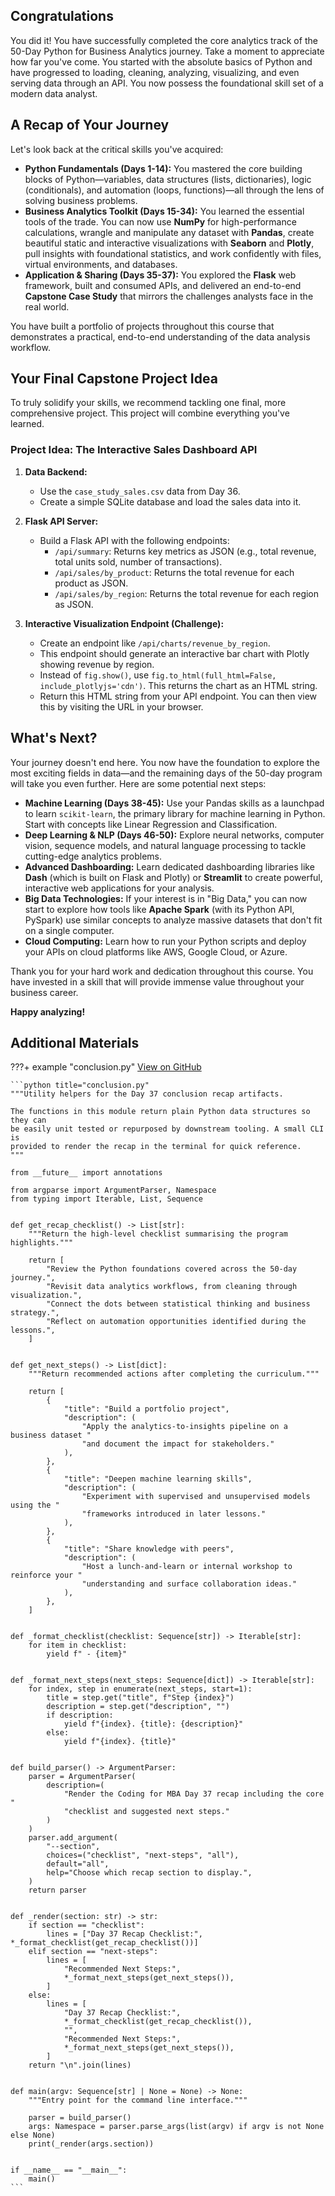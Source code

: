 ## Congratulations

You did it! You have successfully completed the core analytics track of the 50-Day Python for Business Analytics journey. Take a moment to appreciate how far you've come. You started with the absolute basics of Python and have progressed to loading, cleaning, analyzing, visualizing, and even serving data through an API. You now possess the foundational skill set of a modern data analyst.

## A Recap of Your Journey

Let's look back at the critical skills you've acquired:

- **Python Fundamentals (Days 1-14):** You mastered the core building blocks of Python—variables, data structures (lists, dictionaries), logic (conditionals), and automation (loops, functions)—all through the lens of solving business problems.
- **Business Analytics Toolkit (Days 15-34):** You learned the essential tools of the trade. You can now use **NumPy** for high-performance calculations, wrangle and manipulate any dataset with **Pandas**, create beautiful static and interactive visualizations with **Seaborn** and **Plotly**, pull insights with foundational statistics, and work confidently with files, virtual environments, and databases.
- **Application & Sharing (Days 35-37):** You explored the **Flask** web framework, built and consumed APIs, and delivered an end-to-end **Capstone Case Study** that mirrors the challenges analysts face in the real world.

You have built a portfolio of projects throughout this course that demonstrates a practical, end-to-end understanding of the data analysis workflow.

## Your Final Capstone Project Idea

To truly solidify your skills, we recommend tackling one final, more comprehensive project. This project will combine everything you've learned.

### Project Idea: The Interactive Sales Dashboard API

1. **Data Backend:**

   - Use the `case_study_sales.csv` data from Day 36.
   - Create a simple SQLite database and load the sales data into it.

1. **Flask API Server:**

   - Build a Flask API with the following endpoints:
     - `/api/summary`: Returns key metrics as JSON (e.g., total revenue, total units sold, number of transactions).
     - `/api/sales/by_product`: Returns the total revenue for each product as JSON.
     - `/api/sales/by_region`: Returns the total revenue for each region as JSON.

1. **Interactive Visualization Endpoint (Challenge):**

   - Create an endpoint like `/api/charts/revenue_by_region`.
   - This endpoint should generate an interactive bar chart with Plotly showing revenue by region.
   - Instead of `fig.show()`, use `fig.to_html(full_html=False, include_plotlyjs='cdn')`. This returns the chart as an HTML string.
   - Return this HTML string from your API endpoint. You can then view this by visiting the URL in your browser.

## What's Next?

Your journey doesn't end here. You now have the foundation to explore the most exciting fields in data—and the remaining days of the 50-day program will take you even further. Here are some potential next steps:

- **Machine Learning (Days 38-45):** Use your Pandas skills as a launchpad to learn `scikit-learn`, the primary library for machine learning in Python. Start with concepts like Linear Regression and Classification.
- **Deep Learning & NLP (Days 46-50):** Explore neural networks, computer vision, sequence models, and natural language processing to tackle cutting-edge analytics problems.
- **Advanced Dashboarding:** Learn dedicated dashboarding libraries like **Dash** (which is built on Flask and Plotly) or **Streamlit** to create powerful, interactive web applications for your analysis.
- **Big Data Technologies:** If your interest is in "Big Data," you can now start to explore how tools like **Apache Spark** (with its Python API, PySpark) use similar concepts to analyze massive datasets that don't fit on a single computer.
- **Cloud Computing:** Learn how to run your Python scripts and deploy your APIs on cloud platforms like AWS, Google Cloud, or Azure.

Thank you for your hard work and dedication throughout this course. You have invested in a skill that will provide immense value throughout your business career.

**Happy analyzing!**

## Additional Materials

???+ example "conclusion.py"
    [View on GitHub](https://github.com/saint2706/Coding-For-MBA/blob/main/Day_37_Conclusion/conclusion.py)

    ```python title="conclusion.py"
    """Utility helpers for the Day 37 conclusion recap artifacts.

    The functions in this module return plain Python data structures so they can
    be easily unit tested or repurposed by downstream tooling. A small CLI is
    provided to render the recap in the terminal for quick reference.
    """

    from __future__ import annotations

    from argparse import ArgumentParser, Namespace
    from typing import Iterable, List, Sequence


    def get_recap_checklist() -> List[str]:
        """Return the high-level checklist summarising the program highlights."""

        return [
            "Review the Python foundations covered across the 50-day journey.",
            "Revisit data analytics workflows, from cleaning through visualization.",
            "Connect the dots between statistical thinking and business strategy.",
            "Reflect on automation opportunities identified during the lessons.",
        ]


    def get_next_steps() -> List[dict]:
        """Return recommended actions after completing the curriculum."""

        return [
            {
                "title": "Build a portfolio project",
                "description": (
                    "Apply the analytics-to-insights pipeline on a business dataset "
                    "and document the impact for stakeholders."
                ),
            },
            {
                "title": "Deepen machine learning skills",
                "description": (
                    "Experiment with supervised and unsupervised models using the "
                    "frameworks introduced in later lessons."
                ),
            },
            {
                "title": "Share knowledge with peers",
                "description": (
                    "Host a lunch-and-learn or internal workshop to reinforce your "
                    "understanding and surface collaboration ideas."
                ),
            },
        ]


    def _format_checklist(checklist: Sequence[str]) -> Iterable[str]:
        for item in checklist:
            yield f" - {item}"


    def _format_next_steps(next_steps: Sequence[dict]) -> Iterable[str]:
        for index, step in enumerate(next_steps, start=1):
            title = step.get("title", f"Step {index}")
            description = step.get("description", "")
            if description:
                yield f"{index}. {title}: {description}"
            else:
                yield f"{index}. {title}"


    def build_parser() -> ArgumentParser:
        parser = ArgumentParser(
            description=(
                "Render the Coding for MBA Day 37 recap including the core "
                "checklist and suggested next steps."
            )
        )
        parser.add_argument(
            "--section",
            choices=("checklist", "next-steps", "all"),
            default="all",
            help="Choose which recap section to display.",
        )
        return parser


    def _render(section: str) -> str:
        if section == "checklist":
            lines = ["Day 37 Recap Checklist:", *_format_checklist(get_recap_checklist())]
        elif section == "next-steps":
            lines = [
                "Recommended Next Steps:",
                *_format_next_steps(get_next_steps()),
            ]
        else:
            lines = [
                "Day 37 Recap Checklist:",
                *_format_checklist(get_recap_checklist()),
                "",
                "Recommended Next Steps:",
                *_format_next_steps(get_next_steps()),
            ]
        return "\n".join(lines)


    def main(argv: Sequence[str] | None = None) -> None:
        """Entry point for the command line interface."""

        parser = build_parser()
        args: Namespace = parser.parse_args(list(argv) if argv is not None else None)
        print(_render(args.section))


    if __name__ == "__main__":
        main()
    ```
